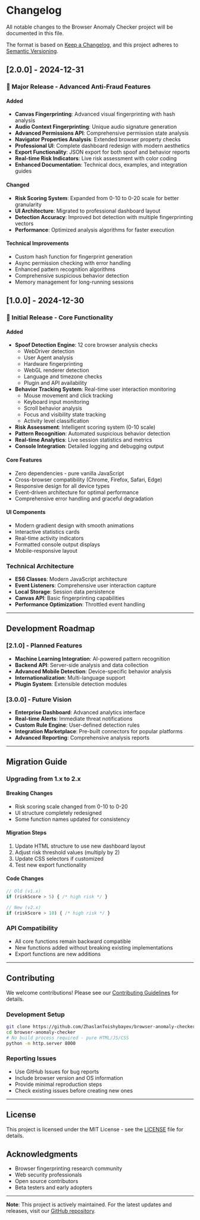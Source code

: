 # Changelog

All notable changes to the Browser Anomaly Checker project will be documented in this file.

The format is based on [Keep a Changelog](https://keepachangelog.com/en/1.0.0/),
and this project adheres to [Semantic Versioning](https://semver.org/spec/v2.0.0.html).

## [2.0.0] - 2024-12-31

### 🚀 Major Release - Advanced Anti-Fraud Features

#### Added
- **Canvas Fingerprinting**: Advanced visual fingerprinting with hash analysis
- **Audio Context Fingerprinting**: Unique audio signature generation
- **Advanced Permissions API**: Comprehensive permission state analysis
- **Navigator Properties Analysis**: Extended browser property checks
- **Professional UI**: Complete dashboard redesign with modern aesthetics
- **Export Functionality**: JSON export for both spoof and behavior reports
- **Real-time Risk Indicators**: Live risk assessment with color coding
- **Enhanced Documentation**: Technical docs, examples, and integration guides

#### Changed
- **Risk Scoring System**: Expanded from 0-10 to 0-20 scale for better granularity
- **UI Architecture**: Migrated to professional dashboard layout
- **Detection Accuracy**: Improved bot detection with multiple fingerprinting vectors
- **Performance**: Optimized analysis algorithms for faster execution

#### Technical Improvements
- Custom hash function for fingerprint generation
- Async permission checking with error handling
- Enhanced pattern recognition algorithms
- Comprehensive suspicious behavior detection
- Memory management for long-running sessions

## [1.0.0] - 2024-12-30

### 🎉 Initial Release - Core Functionality

#### Added
- **Spoof Detection Engine**: 12 core browser analysis checks
  - WebDriver detection
  - User Agent analysis
  - Hardware fingerprinting
  - WebGL renderer detection
  - Language and timezone checks
  - Plugin and API availability
- **Behavior Tracking System**: Real-time user interaction monitoring
  - Mouse movement and click tracking
  - Keyboard input monitoring
  - Scroll behavior analysis
  - Focus and visibility state tracking
  - Activity level classification
- **Risk Assessment**: Intelligent scoring system (0-10 scale)
- **Pattern Recognition**: Automated suspicious behavior detection
- **Real-time Analytics**: Live session statistics and metrics
- **Console Integration**: Detailed logging and debugging output

#### Core Features
- Zero dependencies - pure vanilla JavaScript
- Cross-browser compatibility (Chrome, Firefox, Safari, Edge)
- Responsive design for all device types
- Event-driven architecture for optimal performance
- Comprehensive error handling and graceful degradation

#### UI Components
- Modern gradient design with smooth animations
- Interactive statistics cards
- Real-time activity indicators
- Formatted console output displays
- Mobile-responsive layout

### Technical Architecture
- **ES6 Classes**: Modern JavaScript architecture
- **Event Listeners**: Comprehensive user interaction capture
- **Local Storage**: Session data persistence
- **Canvas API**: Basic fingerprinting capabilities
- **Performance Optimization**: Throttled event handling

---

## Development Roadmap

### [2.1.0] - Planned Features
- **Machine Learning Integration**: AI-powered pattern recognition
- **Backend API**: Server-side analysis and data collection
- **Advanced Mobile Detection**: Device-specific behavior analysis
- **Internationalization**: Multi-language support
- **Plugin System**: Extensible detection modules

### [3.0.0] - Future Vision
- **Enterprise Dashboard**: Advanced analytics interface
- **Real-time Alerts**: Immediate threat notifications
- **Custom Rule Engine**: User-defined detection rules
- **Integration Marketplace**: Pre-built connectors for popular platforms
- **Advanced Reporting**: Comprehensive analysis reports

---

## Migration Guide

### Upgrading from 1.x to 2.x

#### Breaking Changes
- Risk scoring scale changed from 0-10 to 0-20
- UI structure completely redesigned
- Some function names updated for consistency

#### Migration Steps
1. Update HTML structure to use new dashboard layout
2. Adjust risk threshold values (multiply by 2)
3. Update CSS selectors if customized
4. Test new export functionality

#### Code Changes
```javascript
// Old (v1.x)
if (riskScore > 5) { /* high risk */ }

// New (v2.x)
if (riskScore > 10) { /* high risk */ }
```

### API Compatibility
- All core functions remain backward compatible
- New functions added without breaking existing implementations
- Export functions are new additions

---

## Contributing

We welcome contributions! Please see our [Contributing Guidelines](CONTRIBUTING.md) for details.

### Development Setup
```bash
git clone https://github.com/ZhaslanToishybayev/browser-anomaly-checker.git
cd browser-anomaly-checker
# No build process required - pure HTML/JS/CSS
python -m http.server 8000
```

### Reporting Issues
- Use GitHub Issues for bug reports
- Include browser version and OS information
- Provide minimal reproduction steps
- Check existing issues before creating new ones

---

## License

This project is licensed under the MIT License - see the [LICENSE](LICENSE) file for details.

## Acknowledgments

- Browser fingerprinting research community
- Web security professionals
- Open source contributors
- Beta testers and early adopters

---

**Note**: This project is actively maintained. For the latest updates and releases, visit our [GitHub repository](https://github.com/ZhaslanToishybayev/browser-anomaly-checker).
